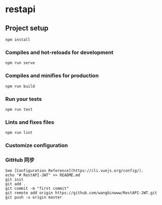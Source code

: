 # restapi

## Project setup

```
npm install
```

### Compiles and hot-reloads for development

```
npm run serve
```

### Compiles and minifies for production

```
npm run build
```

### Run your tests

```
npm run test
```

### Lints and fixes files

```
npm run lint
```

### Customize configuration

### GitHub 同步

```
See [Configuration Reference](https://cli.vuejs.org/config/).
echo "# RestAPI-JWT" >> README.md
git init
git add .
git commit -m "first commit"
git remote add origin https://github.com/wangbinwww/RestAPI-JWT.git
git push -u origin master
```
